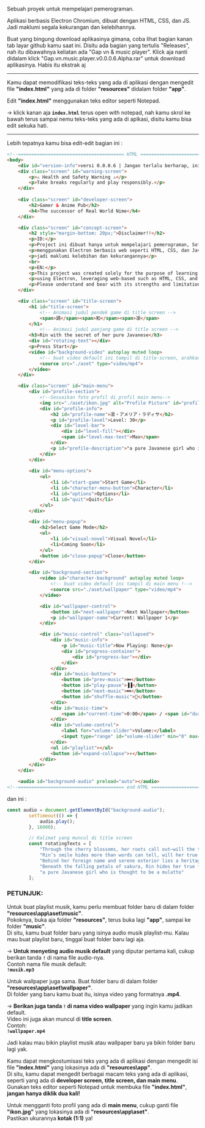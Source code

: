 Sebuah proyek untuk mempelajari pemerograman.

Aplikasi berbasis Electron Chromium, dibuat dengan HTML, CSS, dan JS. Jadi maklumi segala kekurangan dan kelebihannya.

Buat yang bingung download aplikasinya gimana, coba lihat bagian kanan tab layar github kamu saat ini. Disitu ada bagian yang tertulis "Releases", nah itu dibawahnya keliatan ada "Gap vn & music player". Klick aja nanti didalam klick "Gap.vn.music.player.v0.0.0.6.Alpha.rar" untuk download aplikasinya. Habis itu ekstrak aj

---

Kamu dapat memodifikasi teks-teks yang ada di aplikasi dengan mengedit file **"index.html"** yang ada di folder **"resources"** didalam folder **"app"**. 

Edit **"index.html"** menggunakan teks editor seperti Notepad.

-> klick kanan aja **`index.html`** terus open with notepad, nah kamu skrol ke bawah terus sampai nemu teks-teks yang ada di aplkasi, disitu kamu bisa edit sekuka hati.

---

Lebih tepatnya kamu bisa edit-edit bagian ini :

```html
<!--======================================= HTML ========================================-->
<body>
    <div id="version-info">versi 0.0.0.6 | Jangan terlalu berharap, ini hanya coba-coba...</div>
    <div class="screen" id="warning-screen">
        <p>⚠️ Health and Safety Warning ⚠️</p>
        <p>Take breaks regularly and play responsibly.</p>
    </div>
  
    <div class="screen" id="developer-screen">
        <h2>Gamer & Anime Pub</h2>
        <h4>The successor of Real World Nime</h4>
    </div>

    <div class="screen" id="concept-screen">
        <h2 style="margin-bottom: 20px;">Disclaimer!!</h2>
        <p>ID:</p>
        <p>Project ini dibuat hanya untuk mempelajari pemerograman, Software ini dibuat</p>
        <p>menggunakan Electron berbasis web seperti HTML, CSS, dan JavaScript.</p>
        <p>jadi maklumi kelebihan dan kekurangannya</p>
        <br>
        <p>EN:</p>
        <p>This project was created solely for the purpose of learning programming. This software was developed</p>
        <p>using Electron, leveraging web-based such as HTML, CSS, and JavaScript</p>
        <p>Please understand and bear with its strengths and limitations.</p>    
    </div>

    <div class="screen" id="title-screen">
        <h1 id="title-screen">
            <!-- Animasi judul pendek game di title screen -->
            <span>調</span><span>和</span><span>凛</span>
        </h1>
            <!-- Animasi judul panjang game di title screen -->
        <h3>Rin with the secret of her pure Javanese</h3>
        <div id="rotating-text"></div>
        <p>Press Start</p>  
        <video id="background-video" autoplay muted loop>
            <!-- buat video default ini tampil di title-screen, arahkan ke video yang kamu punya-->
            <source src="./aset" type="video/mp4">
        </video>     
    </div>

    <div class="screen" id="main-menu">
        <div id="profile-section">
            <!--Sesuaikan foto profil di profil main menu-->
            <img src="./aset/ikon.jpg" alt="Profile Picture" id="profile-picture">
            <div id="profile-info">
                <h2 id="profile-name">凛・アメリア・ラディサ</h2>
                <p id="profile-level">Level: 30</p>
                <div id="level-bar">
                    <div id="level-fill"></div>
                    <span id="level-max-text">Max</span>
                </div>                
                <p id="profile-description">"a pure Javanese girl who is thought to be a mulatto"</p>
            </div>
        </div>
    
        <div id="menu-options">
            <ul>
                <li id="start-game">Start Game</li>
                <li id="character-menu-button">Character</li>
                <li id="options">Options</li>
                <li id="quit">Quit</li>
            </ul>
        </div>

        <div id="menu-popup">
            <h2>Select Game Mode</h2>
            <ul>
                <li id="visual-novel">Visual Novel</li>
                <li>Coming Soon</li>
            </ul>
            <button id="close-popup">Close</button>
        </div>

        <div id="background-section">
            <video id="character-background" autoplay muted loop>
                <!-- buat video default ini tampil di main menu !-->
                <source src="./aset/wallpaper" type="video/mp4">
            </video>

            <div id="wallpaper-control">
                <button id="next-wallpaper">Next Wallpaper</button>
                <p id="wallpaper-name">Current: Wallpaper 1</p>
            </div>

            <div id="music-control" class="collapsed">
                <div id="music-info">
                    <p id="music-title">Now Playing: None</p>
                    <div id="progress-container">
                        <div id="progress-bar"></div>
                    </div>
                </div>
                <div id="music-buttons">
                    <button id="prev-music">⏮️</button>
                    <button id="play-pause">▐▐</button>
                    <button id="next-music">⏭️</button>
                    <button id="shuffle-music">🔀</button>
                </div>
                <div id="music-time">
                    <span id="current-time">0:00</span> / <span id="duration">0:00</span>
                </div>    
                <div id="volume-control">
                    <label for="volume-slider">Volume:</label>
                    <input type="range" id="volume-slider" min="0" max="1" step="0.01" value="0.5">
                </div>
                <ul id="playlist"></ul>
                <button id="expand-collapse">↑</button>
            </div>
        </div>
    </div>

    <audio id="background-audio" preload="auto"></audio>
<!--======================================= end HTML ========================================-->
```
dan ini :

```javascript
const audio = document.getElementById("background-audio");
        setTimeout(() => {
            audio.play();
        }, 16000);

        // Kalimat yang muncul di title screen
        const rotatingTexts = [
            "Through the cherry blossoms, her roots call out—will the truth bloom?",
            "Rin’s smile hides more than words can tell, will her true heritage remain a secret?",
            "Behind her foreign name and serene exterior lies a heritage she guards fiercely.",
            "Beneath the falling petals of sakura, Rin hides her true feelings from her sibling.",
            "a pure Javanese girl who is thought to be a mulatto"
        ];
```

### PETUNJUK:
Untuk buat playlist musik, kamu perlu membuat folder baru di dalam folder **"resources\app\aset\music"**.  
Pokoknya, buka aja folder **"resources"**, terus buka lagi **"app"**, sampai ke folder **"music"**.  
Di situ, kamu buat folder baru yang isinya audio musik playlist-mu. Kalau mau buat playlist baru, tinggal buat folder baru lagi aja.  

-> **Untuk menyeting audio musik default** yang diputar pertama kali, cukup berikan tanda **`!`** di nama file audio-nya.  
Contoh nama file musik default:  
**`!musik.mp3`**


Untuk wallpaper juga sama. Buat folder baru di dalam folder **"resources\app\aset\wallpaper"**.  
Di folder yang baru kamu buat itu, isinya video yang formatnya **.mp4**.  

-> **Berikan juga tanda `!` di nama video wallpaper** yang ingin kamu jadikan default.  
Video ini juga akan muncul di **title screen**.  
Contoh:  
**`!wallpaper.mp4`**

Jadi kalau mau bikin playlist musik atau wallpaper baru ya bikin folder baru lagi yak.

Kamu dapat mengkostumisasi teks yang ada di aplikasi dengan mengedit isi file **"index.html"** yang lokasinya ada di **"resources\app"**.  
Di situ, kamu dapat mengedit berbagai macam teks yang ada di aplikasi, seperti yang ada di **developer screen, title screen, dan main menu**.  
Gunakan teks editor seperti Notepad untuk membuka file **"index.html"**, **jangan hanya diklik dua kali!**

Untuk mengganti foto profil yang ada di **main menu**, cukup ganti file **"ikon.jpg"** yang lokasinya ada di **"resources\app\aset"**.  
Pastikan ukurannya **kotak (1:1)** ya!
